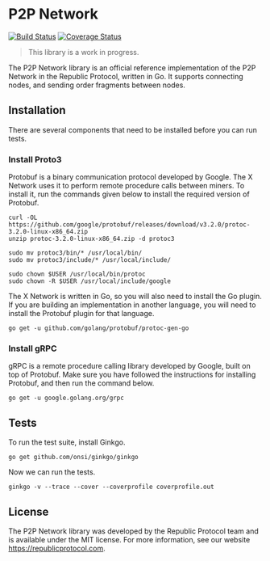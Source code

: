 # P2P Network

[![Build Status](https://travis-ci.org/republicprotocol/go-network.svg?branch=master)](https://travis-ci.org/republicprotocol/go-network)
[![Coverage Status](https://coveralls.io/repos/github/republicprotocol/go-network/badge.svg?branch=master)](https://coveralls.io/github/republicprotocol/go-network?branch=master)

> This library is a work in progress.

The P2P Network library is an official reference implementation of the P2P Network in the Republic Protocol, written in Go. It supports connecting nodes, and sending order fragments between nodes.

## Installation

There are several components that need to be installed before you can run tests.

### Install Proto3

Protobuf is a binary communication protocol developed by Google. The X Network uses it to perform remote procedure calls between miners. To install it, run the commands given below to install the required version of Protobuf.

```
curl -OL https://github.com/google/protobuf/releases/download/v3.2.0/protoc-3.2.0-linux-x86_64.zip
unzip protoc-3.2.0-linux-x86_64.zip -d protoc3

sudo mv protoc3/bin/* /usr/local/bin/
sudo mv protoc3/include/* /usr/local/include/

sudo chown $USER /usr/local/bin/protoc
sudo chown -R $USER /usr/local/include/google
```

The X Network is written in Go, so you will also need to install the Go plugin. If you are building an implementation in another language, you will need to install the Protobuf plugin for that language.

```
go get -u github.com/golang/protobuf/protoc-gen-go
```

### Install gRPC

gRPC is a remote procedure calling library developed by Google, built on top of Protobuf. Make sure you have followed the instructions for installing Protobuf, and then run the command below.

```
go get -u google.golang.org/grpc
```

## Tests

To run the test suite, install Ginkgo.

```
go get github.com/onsi/ginkgo/ginkgo
```

Now we can run the tests.

```
ginkgo -v --trace --cover --coverprofile coverprofile.out
```

## License

The P2P Network library was developed by the Republic Protocol team and is available under the MIT license. For more information, see our website https://republicprotocol.com.